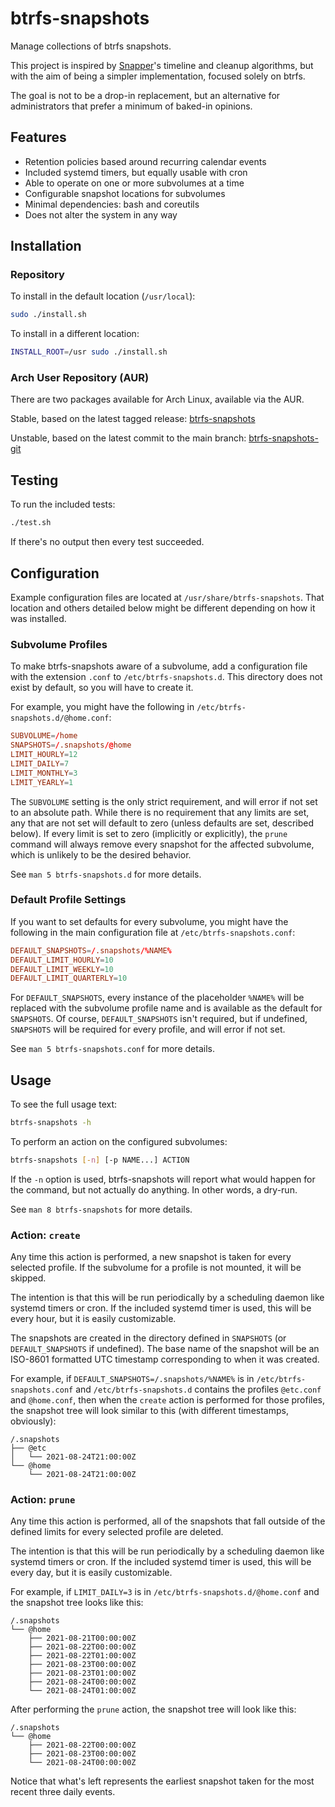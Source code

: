 # btrfs-snapshots

Manage collections of btrfs snapshots.

This project is inspired by [Snapper][snapper]'s timeline and cleanup
algorithms, but with the aim of being a simpler implementation,
focused solely on btrfs.

The goal is not to be a drop-in replacement, but an alternative for
administrators that prefer a minimum of baked-in opinions.

## Features

- Retention policies based around recurring calendar events
- Included systemd timers, but equally usable with cron
- Able to operate on one or more subvolumes at a time
- Configurable snapshot locations for subvolumes
- Minimal dependencies: bash and coreutils
- Does not alter the system in any way

## Installation

### Repository

To install in the default location (`/usr/local`):

```sh
sudo ./install.sh
```

To install in a different location:

```sh
INSTALL_ROOT=/usr sudo ./install.sh
```

### Arch User Repository (AUR)

There are two packages available for Arch Linux, available via the
AUR.

Stable, based on the latest tagged release:
[btrfs-snapshots][btrfs-snapshots-aur]

Unstable, based on the latest commit to the main branch:
[btrfs-snapshots-git][btrfs-snapshots-aur-git]

## Testing

To run the included tests:

```sh
./test.sh
```

If there's no output then every test succeeded.

## Configuration

Example configuration files are located at
`/usr/share/btrfs-snapshots`. That location and others detailed below
might be different depending on how it was installed.

### Subvolume Profiles

To make btrfs-snapshots aware of a subvolume, add a configuration file
with the extension `.conf` to `/etc/btrfs-snapshots.d`.
This directory
does not exist by default, so you will have to create it.

For example, you might have the following in `/etc/btrfs-snapshots.d/@home.conf`:

```conf
SUBVOLUME=/home
SNAPSHOTS=/.snapshots/@home
LIMIT_HOURLY=12
LIMIT_DAILY=7
LIMIT_MONTHLY=3
LIMIT_YEARLY=1
```

The `SUBVOLUME` setting is the only strict requirement, and will error
if not set to an absolute path. While there is no requirement that any
limits are set, any that are not set will default to zero (unless
defaults are set, described below). If every limit is set to zero
(implicitly or explicitly), the `prune` command will always remove
every snapshot for the affected subvolume, which is unlikely to be the
desired behavior.

See `man 5 btrfs-snapshots.d` for more details.

### Default Profile Settings

If you want to set defaults for every subvolume, you might have the
following in the main configuration file at
`/etc/btrfs-snapshots.conf`:

```conf
DEFAULT_SNAPSHOTS=/.snapshots/%NAME%
DEFAULT_LIMIT_HOURLY=10
DEFAULT_LIMIT_WEEKLY=10
DEFAULT_LIMIT_QUARTERLY=10
```

For `DEFAULT_SNAPSHOTS`, every instance of the placeholder `%NAME%`
will be replaced with the subvolume profile name and is available as
the default for `SNAPSHOTS`. Of course, `DEFAULT_SNAPSHOTS` isn't
required, but if undefined, `SNAPSHOTS` will be required for every
profile, and will error if not set.

See `man 5 btrfs-snapshots.conf` for more details.

## Usage

To see the full usage text:

```sh
btrfs-snapshots -h
```

To perform an action on the configured subvolumes:

```sh
btrfs-snapshots [-n] [-p NAME...] ACTION
```

If the `-n` option is used, btrfs-snapshots will report what would
happen for the command, but not actually do anything. In other words,
a dry-run.

See `man 8 btrfs-snapshots` for more details.

### Action: `create`

Any time this action is performed, a new snapshot is taken for every
selected profile. If the subvolume for a profile is not mounted, it
will be skipped.

The intention is that this will be run periodically by a scheduling
daemon like systemd timers or cron. If the included systemd timer is
used, this will be every hour, but it is easily customizable.

The snapshots are created in the directory defined in `SNAPSHOTS` (or
`DEFAULT_SNAPSHOTS` if undefined). The base name of the snapshot will
be an ISO-8601 formatted UTC timestamp corresponding to when it was
created.

For example, if `DEFAULT_SNAPSHOTS=/.snapshots/%NAME%` is in
`/etc/btrfs-snapshots.conf` and `/etc/btrfs-snapshots.d` contains the
profiles `@etc.conf` and `@home.conf`, then when the `create` action
is performed for those profiles, the snapshot tree will look similar
to this (with different timestamps, obviously):

```
/.snapshots
├── @etc
│   └── 2021-08-24T21:00:00Z
└── @home
    └── 2021-08-24T21:00:00Z
```

### Action: `prune`

Any time this action is performed, all of the snapshots that fall
outside of the defined limits for every selected profile are deleted.

The intention is that this will be run periodically by a scheduling
daemon like systemd timers or cron. If the included systemd timer is
used, this will be every day, but it is easily customizable.

For example, if `LIMIT_DAILY=3` is in
`/etc/btrfs-snapshots.d/@home.conf` and the snapshot tree looks like
this:

```
/.snapshots
└── @home
    ├── 2021-08-21T00:00:00Z
    ├── 2021-08-22T00:00:00Z
    ├── 2021-08-22T01:00:00Z
    ├── 2021-08-23T00:00:00Z
    ├── 2021-08-23T01:00:00Z
    ├── 2021-08-24T00:00:00Z
    └── 2021-08-24T01:00:00Z
```

After performing the `prune` action, the snapshot tree will look like
this:

```
/.snapshots
└── @home
    ├── 2021-08-22T00:00:00Z
    ├── 2021-08-23T00:00:00Z
    └── 2021-08-24T00:00:00Z
```

Notice that what's left represents the earliest snapshot taken for the
most recent three daily events.

[snapper]: http://snapper.io/
[btrfs-snapshots-aur]: https://aur.archlinux.org/packages/btrfs-snapshots/
[btrfs-snapshots-aur-git]: https://aur.archlinux.org/packages/btrfs-snapshots-git/

